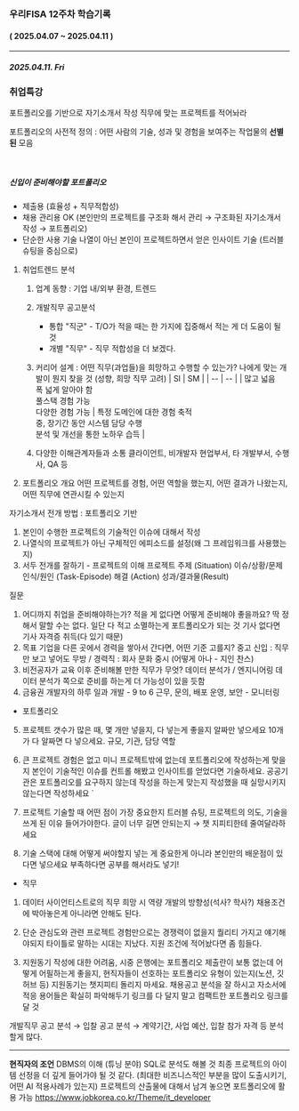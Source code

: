 ### 우리FISA 12주차 학습기록

#### ( 2025.04.07 ~ 2025.04.11 )

---

##### 2025.04.11. Fri
### 취업특강

포트폴리오를 기반으로 자기소개서 작성
직무에 맞는 프로젝트를 적어놔라

포트폴리오의 사전적 정의 : 어떤 사람의 기술, 성과 및 경험을 보여주는 작업물의 **선별된** 모음

<br>

##### 신입이 준비해야할 포트폴리오
- 제출용 (효율성 + 직무적합성)
- 채용 관리용 OK (본인만의 프로젝트를 구조화 해서 관리 → 구조화된 자기소개서 작성 → 포트폴리오)
- 단순한 사용 기술 나열이 아닌 본인이 프로젝트하면서 얻은 인사이트 기술 (트러블슈팅을 중심으로)

1. 취업트렌드 분석
    1. 업계 동향 : 기업 내/외부 환경, 트렌드
    
    2. 개발직무 공고분석
        - 통합 "직군" - T/O가 적을 때는 한 가지에 집중해서 적는 게 더 도움이 될 것
        - 개별 "직무" - 직무 적합성을 더 보겠다.
    3. 커리어 설계 : 어떤 직무(과업들)을 희망하고 수행할 수 있는가?
        나에게 맞는 개발이 뭔지 찾을 것 (성향, 희망 직무 고려)
        | SI | SM |
        | -- | -- |
        | 많고 넓음 <br> 폭 넓게 알아야 함 <br> 풀스택 경험 가능 <br> 다양한 경험 가능 |  특정 도메인에 대한 경험 축적 <br> 중, 장기간 동안 시스템 담당 수행 <br> 분석 및 개선을 통한 노하우 습득  |
    4. 다양한 이해관계자들과 소통
        클라이언트, 비개발자 현업부서, 타 개발부서, 수행사, QA 등

2. 포트폴리오 개요
어떤 프로젝트를 경험, 어떤 역할을 했는지, 어떤 결과가 나왔는지, 어떤 직무에 연관시킬 수 있는지

자기소개서 전개 방법 : 포트폴리오 기반
1. 본인이 수행한 프로젝트의 기술적인 이슈에 대해서 작성
2. 나열식의 프로젝트가 아닌 구체적인 에피소드를 설정(왜 그 프레임워크를 사용했는지)
3. 서두 전개를 잘하기 - 프로젝트의 이해
프로젝트 주제 (Situation)
이슈/상황/문제인식/원인 (Task-Episode)
해결 (Action)
성과/결과물(Result)        

질문
1. 어디까지 취업을 준비해야하는가? 적을 게 없다면 어떻게 준비해야 좋을까요?
딱 정해서 말할 수는 없다. 일단 다 적고 소멸하는게 포트폴리오가 되는 것
기사 없다면 기사 자격증 취득(다 있기 때문)
2. 목표 기업을 다른 곳에서 경력을 쌓아서 간다면, 어떤 기준 고를지?
중고 신입 : 직무만 보고 넣어도 무방 / 경력직 : 회사 문화 중시 (어떻게 아나 - 지인 찬스)
3. 비전공자가 교육 이후 준비해볼 만한 직무가 무엇? 데이터 분석가 / 엔지니어링
데이터 분석가 쪽으로 준비를 하는게 더 가능성이 있을 듯함
4. 금융권 개발자의 하루 일과
개발 - 9 to 6 근무, 문의, 배포
운영, 보안 - 모니터링
- 포트폴리오
5. 프로젝트 갯수가 많은 때, 몇 개만 넣을지, 다 넣는게 좋을지
알짜만 넣으세요 10개가 다 알짜면 다 넣으세요.
규모, 기관, 담당 역할

6. 큰 프로젝트 경험은 없고 미니 프로젝트밖에 없는데 포트폴리오에 작성하는게 맞을지
본인이 기술적인 이슈를 컨트롤 해봤고 인사이트를 얻었다면 기술하세요.
공공기관은 포트폴리오를 요구하지 않는데 작성을 하는게 맞는지
작성했을 때 실망시키지 않는다면 작성하세요
`     
7. 프로젝트 기술할 때 어떤 점이 가장 중요한지
트러블 슈팅, 프로젝트의 의도, 기술을 쓰게 된 이유 들어가야한다.
글이 너무 길면 안되는지 → 챗 지피티한테 줄여달라하세요

8. 기술 스택에 대해 어떻게 써야할지
넣는 게 중요한게 아니라 본인만의 배운점이 있다면 넣으세요
부족하다면 공부를 해서라도 넣기!

- 직무
1. 데이터 사이언티스트로의 직무 희망 시 역량 개발의 방향성(석사? 학사?)
채용조건에 박아놓은게 아니라면 안해도 된다.
2. 단순 관심도와 관련 프로젝트 경험만으로는 경쟁력이 없을지
퀄리티 가지고 얘기해야되지 타이틀로 말하는 시대는 지났다.
지원 조건에 적어놨다면 좀 힘들다.

3. 지원동기 작성에 대한 어려움, 시중 은행에는 포트폴리오 제출란이 보통 없는데 어떻게 어필하는게 좋을지, 현직자들이 선호하는 포트폴리오 유형이 있는지(노션, 깃허브 등)
지원동기는 챗지피티 돌리지 마세요. 채용공고 분석을 잘 하시고 자소서에 적응 용어들은 확실히 파악해두기
링크를 다 달지 말고 컴팩트한 포트폴리오 링크를 달 것


        

개발직무 공고 분석 → 입찰 공고 분석 → 
계약기간, 사업 예산, 입찰 참가 자격 등 분석할게 많다.


---

**현직자의 조언**
DBMS의 이해 (튜닝 분야)
SQL로 분석도 해볼 것
최종 프로젝트의 아이템 선정을 더 깊게 들어가야 될 것 같다.
(최대한 비즈니스적인 부분을 많이 도출시키기, 어떤 AI 적용사례가 있는지)
프로젝트의 산출물에 대해서 남겨 놓으면 포트폴리오에 활용 가능
https://www.jobkorea.co.kr/Theme/it_developer